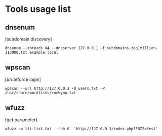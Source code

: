 # Tools usage list

## dnsenum 
[subdomain discovery]
```console
dnsenum --threads 64 --dnsserver 127.0.0.1 -f subdomains-top1million-110000.txt example.local
```
## wpscan
[bruteforce login]
```console
wpscan --url http://127.0.0.1 -U users.txt -P /usr/share/wordlists/rockyou.txt
```
## wfuzz
[get parameter]
```console
wfuzz -w lfi-list.txt  --hh 0  'http://127.0.0.1/index.php?FUZZ=test'
```
